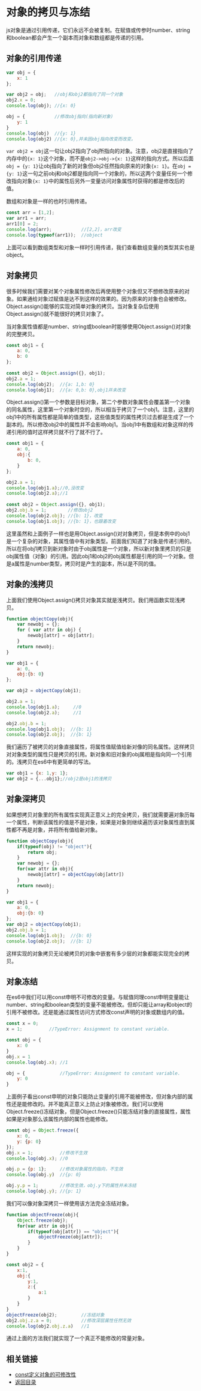 # 对象的拷贝与冻结
js对象是通过引用传递，它们永远不会被复制。在赋值或传参时number、string和boolean都会产生一个副本而对象和数组都是传递的引用。
## 对象的引用传递
```javascript
var obj = {
    x: 1
};

var obj2 = obj;   //obj和obj2都指向了同一个对象
obj2.x = 0;
console.log(obj); //{x: 0}

obj = {           //修改obj指向(指向新对象)
    y: 1
}
console.log(obj)  //{y: 1}
console.log(obj2) //{x: 0},并未因obj指向改变而改变。
```
`var obj2 = obj`这一句让obj2指向了obj所指向的对象。注意，obj2是直接指向了内存中的`{x: 1}`这个对象，而不是`obj2->obj->{x: 1}`这样的指向方式。所以后面`obj = {y: 1}`让obj指向了新的对象但obj2任然指向原来的对象`{x: 1}`。在`obj = {y: 1}`这一句之前obj和obj2都是指向同一个对象的，所以这两个变量任何一个修改指向对象`{x: 1}`中的属性后另外一变量访问对象属性时获得的都是修改后的值。

数组和对象是一样的也时引用传递。
```javascript
const arr = [1,2];
var arr1 = arr;
arr1[0] = 2;
console.log(arr);           //[2,2]，arr改变
console.log(typeof(arr1));  //object
```
上面可以看到数组类型和对象一样时引用传递，我们查看数组变量的类型其实也是object。

## 对象拷贝
很多时候我们需要对某个对象属性修改后再使用整个对象但又不想修改原来的对象。如果通给对象过赋值是达不到这样的效果的。因为原来的对象也会被修改。Object.assign()能够的实现对简单对象的拷贝。当对象复杂后使用Object.assign()就不能很好的拷贝对象了。

当对象属性值都是number、string或boolean时能够使用Object.assign()对对象的完整拷贝。
```javascript
const obj1 = {
    a: 0,
    b: 0
};
  
const obj2 = Object.assign({}, obj1);
obj2.a = 1;
console.log(obj2);  //{a: 1,b: 0}
console.log(obj1);  //{a: 0,b: 0},obj1并未改变
```
Object.assign()第一个参数是目标对象，第二个参数对象属性会覆盖第一个对象的同名属性，这里第一个对象时空的，所以相当于拷贝了一个obj1。注意，这里的obj1中的所有属性都是简单的值类型，这些值类型的属性拷贝过去都是生成了一个副本的。所以修改obj2中的属性并不会影响obj1。当obj1中有数组和对象这样的传递引用的值时这样拷贝就不行了就不行了。
```javascript
const obj1 = {
    a: 0,
    obj:{
        b: 0,
    }
};

obj2.a = 1;
console.log(obj1.a);//0,没改变
console.log(obj2.a);//1
  
const obj2 = Object.assign({}, obj1);
obj2.obj.b = 1;        //修改obj2
console.log(obj2.obj); //{b: 1}，改变
console.log(obj1.obj); //{b: 1}，也跟着改变
```
这里虽然和上面例子一样也是用Object.assign()对对象拷贝，但是本例中的obj1是一个复杂的对象，其属性值中有对象类型。前面我们知道了对象是传递引用的。所以在将obj1拷贝到新对象时由于obj属性是一个对象，所以新对象里拷贝的只是obj属性值（对象）的引用。因此obj1和obj2的obj属性都是引用的同一个对象。但是a属性是number类型，拷贝时是产生的副本，所以是不同的值。

## 对象的浅拷贝
上面我们使用Object.assign()拷贝对象其实就是浅拷贝。我们用函数实现浅拷贝。
```javascript
function objectCopy(obj){
    var newobj = {};
    for ( var attr in obj) {
        newobj[attr] = obj[attr];
    }
    return newobj;
}

var obj1 = {
    a: 0,
    obj:{b: 0}
};

var obj2 = objectCopy(obj1);

obj2.a = 1;
console.log(obj1.a);     //0
console.log(obj2.a);     //1

obj2.obj.b = 1;
console.log(obj1.obj);  //{b: 1}
console.log(obj2.obj);  //{b: 1}
```
我们遍历了被拷贝的对象直接属性，将属性值赋值给新对像的同名属性。这样拷贝对对象类型的属性只是拷贝的引用。新对象和旧对象的obj属相是指向同一个引用的。浅拷贝在es6中有更简单的写法。
```javascript
var obj1 = {x: 1,y: 1};
var obj2 = {...obj1};//obj2是obj1的浅拷贝
```
## 对象深拷贝
如果想拷贝对象里的所有属性实现真正意义上的完全拷贝，我们就需要遍对象历每一个属性，判断该属性的值是不是对象，如果是对象则继续遍历该对象属性直到属性都不再是对象，并将所有值给新对象。
```javascript
function objectCopy(obj){
    if(typeof(obj) != "object"){
        return obj;
    }
    var newobj = {};
    for(var attr in obj){
        newobj[attr] = objectCopy(obj[attr])
    }
    return newobj;
}

var obj1 = {
    a: 0,
    obj:{b: 0}
};
var obj2 = objectCopy(obj1);
obj2.obj.b = 1;
console.log(obj1.obj);  //{b: 0}
console.log(obj2.obj);  //{b: 1}
```
这样实现的对象拷贝无论被拷贝的对象中嵌套有多少层的对象都能实现完全的拷贝。

## 对象冻结
在es6中我们可以用const申明不可修改的变量。与赋值同理const申明变量能让number、string和boolean类型的变量不能被修改。但却只能让array和object的引用不被修改。还是能通过属性访问方式修改const声明的对象或数组内的值。
```javascript
const x = 0;
x = 1;          //TypeError: Assignment to constant variable.
```
```javascript
const obj = {
    x: 0
}
obj.x = 1
console.log(obj.x); //1

obj = {             //TypeError: Assignment to constant variable.
    y: 0
}
```
上面例子看出const申明的对象只能防止变量的引用不能被修改，但对象内部的属性还是能修改的。并不能真正意义上防止对象被修改。我们可以使用Object.freeze()冻结对象，但是Object.freeze()只能冻结对象的直接属性，属性如果是对象那么该属性内部的属性也能修改。
```javascript
const obj = Object.freeze({
    x: 0,
    y: {p: 0}
});
obj.x = 1;          //修改不生效
console.log(obj.x); //0

obj.p = {p: 1};     //修改对象属性的指向，不生效
console.log(obj.y)  //{p: 0}

obj.y.p = 1;        //修改生效，obj.y下的属性并未冻结
console.log(obj.y); //{p: 1}
```
我们可以像对象深拷贝一样使用该方法完全冻结对象。
```javascript
function objectFreeze(obj){
    Object.freeze(obj);
    for(var attr in obj){
        if(typeof(obj[attr]) == "object"){
            objectFreeze(obj[attr]);
        }
    }
}

const obj2 = {
    x:1,
    obj:{
        y:1,
        z:{
            a:1
        }
    }
}
objectFreeze(obj2);         //冻结对象
obj2.obj.z.a = 0;           //修改深层属性任然无效
console.log(obj2.obj.z.a)   //1
```
通过上面的方法我们就实现了一个真正不能修改的常量对象。

## 相关链接
* [const定义对象的可修改性](/songshuangfei/front-end-note/blob/maste/es6/const.md)
* [返回目录](/songshuangfei/front-end-note/)